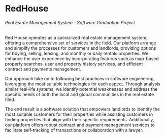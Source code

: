 # RedHouse
###### Real Estate Management System - Software Graduation Project

Red House operates as a specialized real estate management system, offering a
comprehensive set of services in the field. Our platform arrange and simplify the processes for
customers and landlords, providing options for buying, selling, leasing, and monthly or daily rentals
properties. We enhance the user experience by incorporating features such as map-based property
searches, user and property history services, and efficient contract and payments management.

Our approach take on to following best practices in software engineering, leveraging the most
suitable technologies for each aspect. Through analysis similar real-life systems, we identify
potential weaknesses and address the specific needs of both the local and global communities
in the real estate filed.

The end result is a software solution that empowers landlords to identify the most suitable
customers for their properties while assisting customers in finding properties that align with
their specific requirements. Additionally, our platform offers robust contract and payment
management services to facilitate self-tracking of transactions or collaboration with a lawyer.
